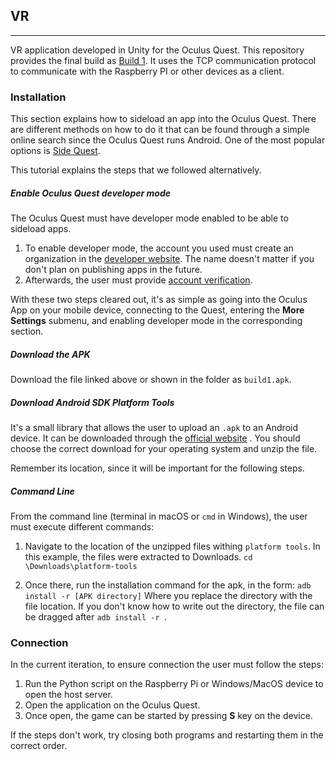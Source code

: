 
## VR
---
VR application developed in Unity for the Oculus Quest. This repository provides the final build as [Build 1](build1.apk). It uses the TCP communication protocol to communicate with the Raspberry PI or other devices as a client. 


### Installation
This section explains how to sideload an app into the Oculus Quest. There are different methods on how to do it that can be found through a simple online search since the Oculus Quest runs Android. One of the most popular options is [Side Quest](https://sidequestvr.com). 

This tutorial explains the steps that we followed alternatively.

##### Enable Oculus Quest developer mode
The Oculus Quest must have developer mode enabled to be able to sideload apps. 
1. To enable developer mode, the account you used must create an organization in the [developer website](https://developer.oculus.com/manage/organizations/create/). The name doesn't matter if you don't plan on publishing apps in the future.
3. Afterwards, the user must provide [account verification](https://developer.oculus.com/manage/verify/).

With these two steps cleared out, it's as simple as going into the Oculus App on your mobile device, connecting to the Quest, entering the **More Settings** submenu, and enabling developer mode in the corresponding section.

##### Download the APK
Download the file linked above or shown in the folder as `build1.apk`. 

##### Download Android SDK Platform Tools
It's a small library that allows the user to upload an `.apk` to an Android device. It can be downloaded through the [official website](https://developer.android.com/studio/releases/platform-tools) . You should choose the correct download for your operating system and unzip the file. 

Remember its location, since it will be important for the following steps.


##### Command Line
From the command line (terminal in macOS or `cmd` in Windows), the user must execute different commands:
1. Navigate to the location of the unzipped files withing `platform tools`. In this example, the files were extracted to Downloads.
	```cd \Downloads\platform-tools```

2. Once there, run the installation command for the apk, in the form:
	```adb install -r [APK directory]```
Where you replace the directory with the file location. If you don't know how to write out the directory, the file can be dragged after `adb install -r `.

### Connection
In the current iteration, to ensure connection the user must follow the steps:
1. Run the Python script on the Raspberry Pi or Windows/MacOS device to open the host server.
2. Open the application on the Oculus Quest.
3. Once open, the game can be started by pressing **S** key on the device.

If the steps don't work, try closing both programs and restarting them in the correct order. 

